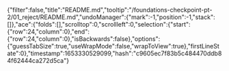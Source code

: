 {"filter":false,"title":"README.md","tooltip":"/foundations-checkpoint-pt-2/01_reject/README.md","undoManager":{"mark":-1,"position":-1,"stack":[]},"ace":{"folds":[],"scrolltop":0,"scrollleft":0,"selection":{"start":{"row":24,"column":0},"end":{"row":24,"column":0},"isBackwards":false},"options":{"guessTabSize":true,"useWrapMode":false,"wrapToView":true},"firstLineState":0},"timestamp":1653330529099,"hash":"c9605ec7f83b5c484470ddb84f62444ca272d5ca"}
